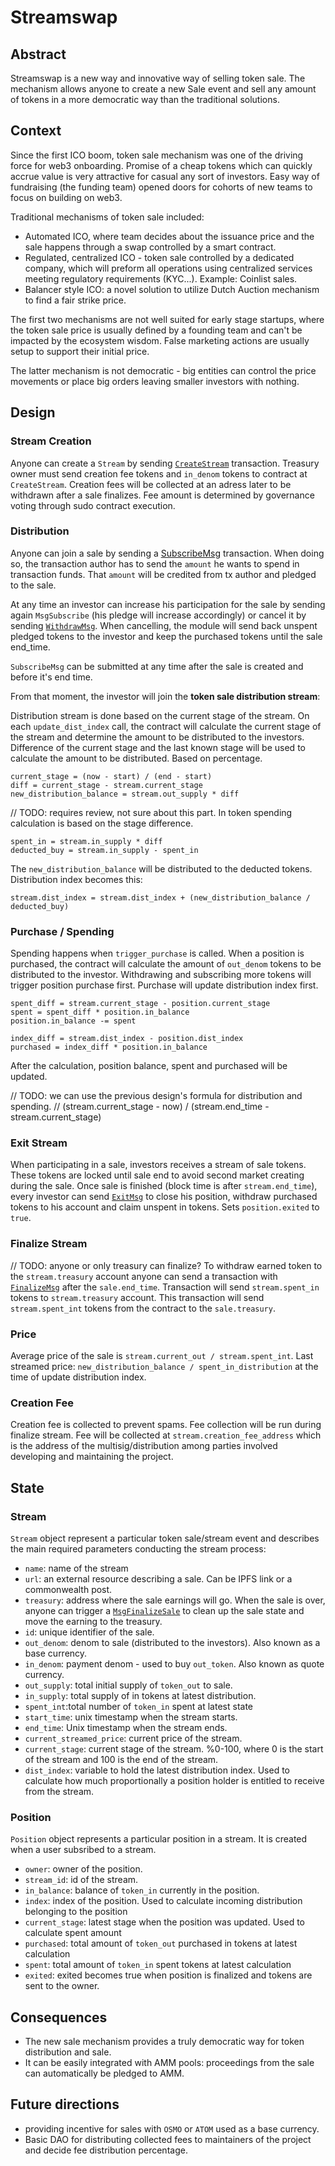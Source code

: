 # Streamswap

## Abstract

Streamswap is a new way and innovative way of selling token sale.
The mechanism allows anyone to create a new Sale event and sell any
amount of tokens in a more democratic way than the traditional solutions.

## Context

Since the first ICO boom, token sale mechanism was one of the driving
force for web3 onboarding.
Promise of a cheap tokens which can quickly accrue value is very attractive
for casual any sort of investors. Easy way of fundraising (the funding team)
opened doors for cohorts of new teams to focus on building on web3.

Traditional mechanisms of token sale included:

- Automated ICO, where team decides about the issuance price and the sale
  happens through a swap controlled by a smart contract.
- Regulated, centralized ICO - token sale controlled by a dedicated company,
  which will preform all operations using centralized services meeting
  regulatory requirements (KYC...). Example: Coinlist sales.
- Balancer style ICO: a novel solution to utilize Dutch Auction mechanism to
  find a fair strike price.

The first two mechanisms are not well suited for early stage startups, where
the token sale price is usually defined by a founding team and can't be
impacted by the ecosystem wisdom. False marketing actions are usually setup
to support their initial price.

The latter mechanism is not democratic - big entities can control the
price movements or place big orders leaving smaller investors with nothing.

## Design

### Stream Creation

Anyone can create a `Stream` by sending [`CreateStream`](https://github.com/osmosis-labs/osmosis/blob/robert%2Fstreamswap-spec/proto/osmosis/streamswap/v1/tx.proto#L21) transaction.
Treasury owner must send creation fee tokens and `in_denom` tokens to contract at `CreateStream`.
Creation fees will be collected at an adress later to be withdrawn after a sale finalizes.
Fee amount is determined by governance voting through sudo contract execution.

### Distribution

Anyone can join a sale by sending a [SubscribeMsg](https://github.com/osmosis-labs/osmosis/blob/main/proto/osmosis/streamswap/v1/tx.proto#L13) transaction.
When doing so, the transaction author has to send the `amount` he wants to spend in transaction funds.
That `amount` will be credited from tx author and pledged to the sale.

At any time an investor can increase his participation for the sale by sending again `MsgSubscribe`
(his pledge will increase accordingly) or cancel it by sending
[`WithdrawMsg`](https://github.com/osmosis-labs/osmosis/blob/main/proto/osmosis/streamswap/v1/tx.proto#32).
When cancelling, the module will send back unspent pledged tokens to the investor
and keep the purchased tokens until the sale end_time.

`SubscribeMsg` can be submitted at any time after the sale is created and before it's end time.

From that moment, the investor will join the **token sale distribution stream**:

Distribution stream is done based on the current stage of the stream.
On each `update_dist_index` call, the contract will calculate the current stage of the stream and determine the amount to be distributed to the investors.
Difference of the current stage and the last known stage will be used to calculate the amount to be distributed. Based on percentage.

```
current_stage = (now - start) / (end - start)
diff = current_stage - stream.current_stage
new_distribution_balance = stream.out_supply * diff
```

// TODO: requires review, not sure about this part.
In token spending calculation is based on the stage difference.

```
spent_in = stream.in_supply * diff
deducted_buy = stream.in_supply - spent_in
```

The `new_distribution_balance` will be distributed to the deducted tokens.
Distribution index becomes this:
```
stream.dist_index = stream.dist_index + (new_distribution_balance / deducted_buy)
```

### Purchase / Spending

Spending happens when `trigger_purchase` is called.
When a position is purchased, the contract will calculate the amount of `out_denom` tokens to be distributed to the investor.
Withdrawing and subscribing more tokens will trigger position purchase first.
Purchase will update distribution index first.

```
spent_diff = stream.current_stage - position.current_stage
spent = spent_diff * position.in_balance
position.in_balance -= spent

index_diff = stream.dist_index - position.dist_index
purchased = index_diff * position.in_balance
```

After the calculation, position balance, spent and purchased will be updated.

// TODO: we can use the previous design's formula for distribution and spending.
// (stream.current_stage - now) / (stream.end_time - stream.current_stage)

### Exit Stream

When participating in a sale, investors receives a stream of sale tokens.
These tokens are locked until sale end to avoid second market creating during
the sale. Once sale is finished (block time is after `stream.end_time`), every
investor can send [`ExitMsg`](https://github.com/osmosis-labs/osmosis/blob/main/proto/osmosis/streamswap/v1/tx.proto#L37)
to close his position, withdraw purchased tokens to his account and claim unspent in tokens.
Sets `position.exited` to `true`.

### Finalize Stream

// TODO: anyone or only treasury can finalize?
To withdraw earned token to the `stream.treasury` account anyone can send a
transaction with [`FinalizeMsg`](https://github.com/osmosis-labs/osmosis/blob/main/proto/osmosis/streamswap/v1/tx.proto#L42) after the `sale.end_time`.
Transaction will send `stream.spent_in` tokens to `stream.treasury` account.
This transaction will send `stream.spent_int` tokens from the contract
to the `sale.treasury`.

### Price

Average price of the sale is `stream.current_out / stream.spent_int`.
Last streamed price: `new_distribution_balance / spent_in_distribution` at the time of update distribution index.

### Creation Fee

Creation fee is collected to prevent spams. Fee collection will be run during finalize stream.
Fee will be collected at `stream.creation_fee_address` which is the address of the multisig/distribution among parties
involved developing and maintaining the project.

## State

### Stream

`Stream` object represent a particular token sale/stream event and describes the main
required parameters conducting the stream process:
- `name`: name of the stream
- `url`: an external resource describing a sale. Can be IPFS link or a
  commonwealth post.
- `treasury`: address where the sale earnings will go. When the sale is over,
  anyone can trigger a [`MsgFinalizeSale`](https://github.com/osmosis-labs/osmosis/blob/main/proto/osmosis/streamswap/v1/tx.proto#L42)
  to clean up the sale state and move the earning to the treasury.
- `id`: unique identifier of the sale.
- `out_denom`: denom to sale (distributed to the investors).
  Also known as a base currency.
- `in_denom`: payment denom - used to buy `out_token`.
  Also known as quote currency.
- `out_supply`: total initial supply of `token_out` to sale.
- `in_supply`: total supply of in tokens at latest distribution.
- `spent_int`:total number of `token_in` spent at latest state
- `start_time`: unix timestamp when the stream starts.
- `end_time`: Unix timestamp when the stream ends.
- `current_streamed_price`: current price of the stream.
- `current_stage`: current stage of the stream. %0-100, where 0 is the start
  of the stream and 100 is the end of the stream.
- `dist_index`: variable to hold the latest distribution index. Used to calculate how much proportionally
  a position holder is entitled to receive from the stream.

### Position

`Position` object represents a particular position in a stream. It is created
when a user subsribed to a stream.
- `owner`: owner of the position.
- `stream_id`: id of the stream.
- `in_balance`: balance of `token_in` currently in the position.
- `index`: index of the position. Used to calculate incoming distribution belonging to the position
- `current_stage`: latest stage when the position was updated. Used to calculate spent amount
- `purchased`: total amount of `token_out` purchased in tokens at latest calculation
- `spent`: total amount of `token_in` spent tokens at latest calculation
- `exited`: exited becomes true when position is finalized and tokens are sent to the owner.

## Consequences

- The new sale mechanism provides a truly democratic way for token distribution and sale.
- It can be easily integrated with AMM pools: proceedings from the sale can
  automatically be pledged to AMM.

## Future directions

- providing incentive for sales with `OSMO` or `ATOM` used as a base currency.
- Basic DAO for distributing collected fees to maintainers of the project and decide fee distribution percentage.
